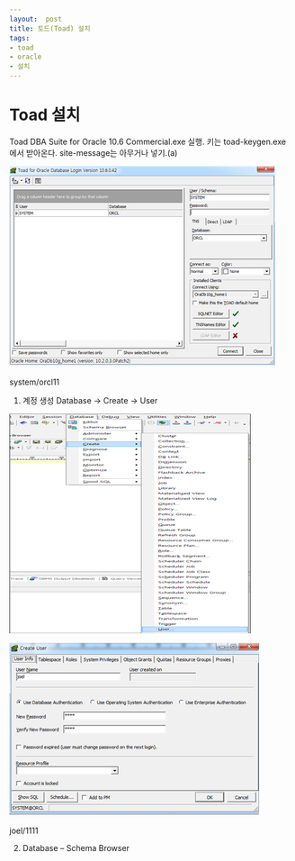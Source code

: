 ```yaml
---
layout:  post
title: 토드(Toad) 설치
tags:
- toad
- oracle
- 설치
---
```


# Toad 설치

Toad DBA Suite for Oracle 10.6 Commercial.exe 실행.
키는 toad-keygen.exe에서 받아온다.
site-message는 아무거나 넣기.(a)

![](/assets/img/toad1.png)

system/orcl11


1) 계정 생성
 Database -> Create -> User

![](/assets/img/toad2.png)

![](/assets/img/toad3.png)

joel/1111

2) Database – Schema Browser
